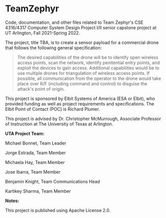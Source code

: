# TeamZephyr
Code, documentation, and other files related to Team Zephyr's CSE 4316/4317 Computer System Design Project I/II senior capstone project at UT Arlington, Fall 2021-Spring 2022.

The project, title TBA, is to create a sensor payload for a commercial drone that follows the following general specification:

> The desired capabilities of the drone will be to identify open wireless access points, scan the network, identify penitential entry points, and exploit the devices to gain access. Additional capabilities would be to use multiple drones for triangulation of wireless access points. If possible, all communication from the operator to the drone would take place over R/F (including command and control) to disguise the attack's point of origin.

This project is sponsored by Elbit Systems of America (ESA or Elbit), who provided funding as well as project requirements and specifications. The Elbit Point of Contact (POC) is Richard Plumer.

This project is advised by Dr. Christopher McMurrough, Associate Professor of Instruction at The University of Texas at Arlington.

**UTA Project Team:**

Michael Bonnet, Team Leader

Jorge Estrada, Team Member

Michaela Hay, Team Member

Jose Ibarra, Team Member

Benjamin Knight, Team Communications Head

Kartikey Sharma, Team Member

**Notes:**

This project is published using Apache License 2.0.





